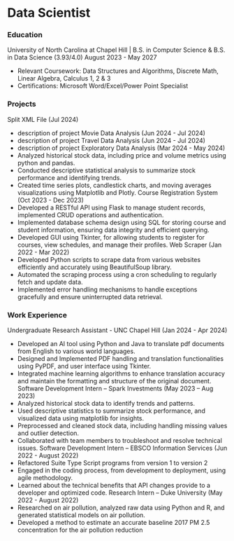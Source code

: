 # Data Scientist

### Education
University of North Carolina at Chapel Hill | B.S. in Computer Science & B.S. in Data Science (3.93/4.0) August 2023 - May 2027
- Relevant Coursework: Data Structures and Algorithms, Discrete Math, Linear Algebra, Calculus 1, 2 & 3
- Certifications: Microsoft Word/Excel/Power Point Specialist

### Projects
Split XML File (Jul 2024)
- description of project
Movie Data Analysis (Jun 2024 - Jul 2024)
- description of project
Travel Data Analysis (Jun 2024 - Jul 2024)
- description of project
Exploratory Data Analysis (Mar 2024 - May 2024)
- Analyzed historical stock data, including price and volume metrics using python and pandas.
- Conducted descriptive statistical analysis to summarize stock performance and identifying trends.
- Created time series plots, candlestick charts, and moving averages visualizations using Matplotlib and Plotly.
Course Registration System (Oct 2023 - Dec 2023)
- Developed a RESTful API using Flask to manage student records, implemented CRUD operations and authentication.
- Implemented database schema design using SQL for storing course and student information, ensuring data integrity
and efficient querying.
- Developed GUI using Tkinter, for allowing students to register for courses, view schedules, and manage their profiles.
Web Scraper (Jan 2022 - Mar 2022)
- Developed Python scripts to scrape data from various websites efficiently and accurately using BeautifulSoup library.
- Automated the scraping process using a cron scheduling to regularly fetch and update data.
- Implemented error handling mechanisms to handle exceptions gracefully and ensure uninterrupted data retrieval.

### Work Experience
Undergraduate Research Assistant - UNC Chapel Hill (Jan 2024 - Apr 2024)
- Developed an AI tool using Python and Java to translate pdf documents from English to various world languages.
- Designed and Implemented PDF handling and translation functionalities using PyPDF, and user interface using Tkinter.
- Integrated machine learning algorithms to enhance translation accuracy and maintain the formatting and structure of
the original document.
Software Development Intern – Spark Investments (May 2023 – Aug 2023)
- Analyzed historical stock data to identify trends and patterns.
- Used descriptive statistics to summarize stock performance, and visualized data using matplotlib for insights.
- Preprocessed and cleaned stock data, including handling missing values and outlier detection.
- Collaborated with team members to troubleshoot and resolve technical issues.
Software Development Intern – EBSCO Information Services (Jun 2022 - August 2022)
- Refactored Suite Type Script programs from version 1 to version 2
- Engaged in the coding process, from development to deployment, using agile methodology.
- Learned about the technical benefits that API changes provide to a developer and optimized code.
Research Intern – Duke University (May 2022 - August 2022)
- Researched on air pollution, analyzed raw data using Python and R, and generated statistical models on air pollution.
- Developed a method to estimate an accurate baseline 2017 PM 2.5 concentration for the air pollution reduction

